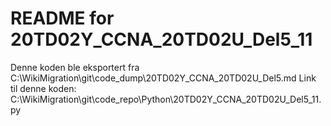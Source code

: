 # README for 20TD02Y_CCNA_20TD02U_Del5_11
Denne koden ble eksportert fra C:\WikiMigration\git\code_dump\20TD02Y_CCNA_20TD02U_Del5.md
Link til denne koden: C:\WikiMigration\git\code_repo\Python\20TD02Y_CCNA_20TD02U_Del5_11.py
